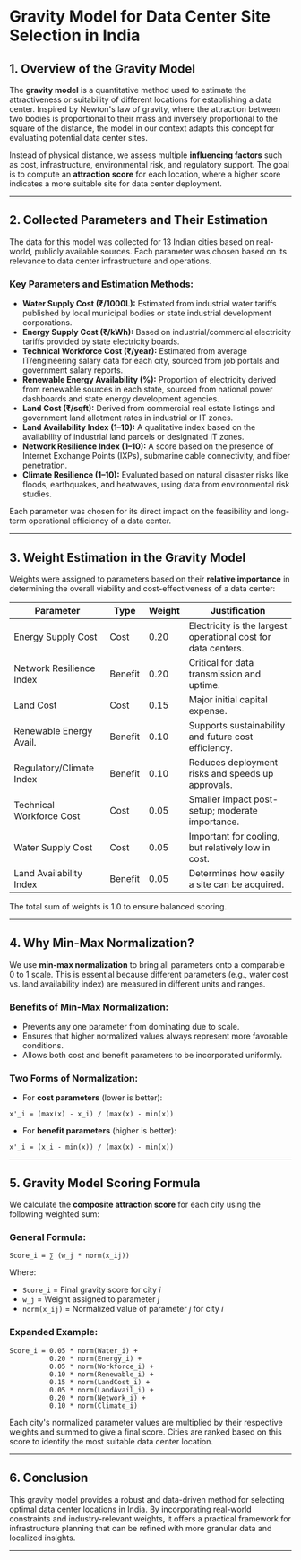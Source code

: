 # Gravity Model for Data Center Site Selection in India

## 1. Overview of the Gravity Model

The **gravity model** is a quantitative method used to estimate the attractiveness or suitability of different locations for establishing a data center. Inspired by Newton's law of gravity, where the attraction between two bodies is proportional to their mass and inversely proportional to the square of the distance, the model in our context adapts this concept for evaluating potential data center sites.

Instead of physical distance, we assess multiple **influencing factors** such as cost, infrastructure, environmental risk, and regulatory support. The goal is to compute an **attraction score** for each location, where a higher score indicates a more suitable site for data center deployment.

---

## 2. Collected Parameters and Their Estimation

The data for this model was collected for 13 Indian cities based on real-world, publicly available sources. Each parameter was chosen based on its relevance to data center infrastructure and operations.

### Key Parameters and Estimation Methods:

- **Water Supply Cost (₹/1000L):** Estimated from industrial water tariffs published by local municipal bodies or state industrial development corporations.
- **Energy Supply Cost (₹/kWh):** Based on industrial/commercial electricity tariffs provided by state electricity boards.
- **Technical Workforce Cost (₹/year):** Estimated from average IT/engineering salary data for each city, sourced from job portals and government salary reports.
- **Renewable Energy Availability (%):** Proportion of electricity derived from renewable sources in each state, sourced from national power dashboards and state energy development agencies.
- **Land Cost (₹/sqft):** Derived from commercial real estate listings and government land allotment rates in industrial or IT zones.
- **Land Availability Index (1–10):** A qualitative index based on the availability of industrial land parcels or designated IT zones.
- **Network Resilience Index (1–10):** A score based on the presence of Internet Exchange Points (IXPs), submarine cable connectivity, and fiber penetration.
- **Climate Resilience (1–10):** Evaluated based on natural disaster risks like floods, earthquakes, and heatwaves, using data from environmental risk studies.

Each parameter was chosen for its direct impact on the feasibility and long-term operational efficiency of a data center.

---

## 3. Weight Estimation in the Gravity Model

Weights were assigned to parameters based on their **relative importance** in determining the overall viability and cost-effectiveness of a data center:

| Parameter                | Type    | Weight | Justification                                                 |
| ------------------------ | ------- | ------ | ------------------------------------------------------------- |
| Energy Supply Cost       | Cost    | 0.20   | Electricity is the largest operational cost for data centers. |
| Network Resilience Index | Benefit | 0.20   | Critical for data transmission and uptime.                    |
| Land Cost                | Cost    | 0.15   | Major initial capital expense.                                |
| Renewable Energy Avail.  | Benefit | 0.10   | Supports sustainability and future cost efficiency.           |
| Regulatory/Climate Index | Benefit | 0.10   | Reduces deployment risks and speeds up approvals.             |
| Technical Workforce Cost | Cost    | 0.05   | Smaller impact post-setup; moderate importance.               |
| Water Supply Cost        | Cost    | 0.05   | Important for cooling, but relatively low in cost.            |
| Land Availability Index  | Benefit | 0.05   | Determines how easily a site can be acquired.                 |

The total sum of weights is 1.0 to ensure balanced scoring.

---

## 4. Why Min-Max Normalization?

We use **min-max normalization** to bring all parameters onto a comparable 0 to 1 scale. This is essential because different parameters (e.g., water cost vs. land availability index) are measured in different units and ranges.

### Benefits of Min-Max Normalization:

- Prevents any one parameter from dominating due to scale.
- Ensures that higher normalized values always represent more favorable conditions.
- Allows both cost and benefit parameters to be incorporated uniformly.

### Two Forms of Normalization:

- For **cost parameters** (lower is better):

```
x'_i = (max(x) - x_i) / (max(x) - min(x))
```

- For **benefit parameters** (higher is better):

```
x'_i = (x_i - min(x)) / (max(x) - min(x))
```

---

## 5. Gravity Model Scoring Formula

We calculate the **composite attraction score** for each city using the following weighted sum:

### General Formula:

```
Score_i = ∑ (w_j * norm(x_ij))
```

Where:

- `Score_i` = Final gravity score for city _i_
- `w_j` = Weight assigned to parameter _j_
- `norm(x_ij)` = Normalized value of parameter _j_ for city _i_

### Expanded Example:

```
Score_i = 0.05 * norm(Water_i) +
          0.20 * norm(Energy_i) +
          0.05 * norm(Workforce_i) +
          0.10 * norm(Renewable_i) +
          0.15 * norm(LandCost_i) +
          0.05 * norm(LandAvail_i) +
          0.20 * norm(Network_i) +
          0.10 * norm(Climate_i)
```

Each city's normalized parameter values are multiplied by their respective weights and summed to give a final score. Cities are ranked based on this score to identify the most suitable data center location.

---

## 6. Conclusion

This gravity model provides a robust and data-driven method for selecting optimal data center locations in India. By incorporating real-world constraints and industry-relevant weights, it offers a practical framework for infrastructure planning that can be refined with more granular data and localized insights.

---
